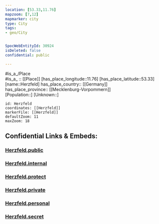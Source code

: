 ```yaml
---
location: [53.33,11.76] 
mapzoom: [7,12] 
mapmarker: city 
type: City
tags:
- geo/City


SpocWebEntityId: 30924
isDeleted: false
confidential: public

---
```

#is_a_/Place  
#is_a_ :: [[Place]] 
[has_place_longitude::11.76] 
[has_place_latitude::53.33] 
[name::Herzfeld] 
has_place_country:: [[Germany]]  
has_place_province:: [[Mecklenburg-Vorpommern]]  
[Population::] 
[Unknown::] 


```leaflet
id: Herzfeld
coordinates: [[Herzfeld]] 
markerFile: [[Herzfeld]] 
defaultZoom: 11 
maxZoom: 18
```


## Confidential Links & Embeds: 

### [Herzfeld.public](/_public/\Earth\Continent\Europe\Europe~Central\Germany\Germany~East\Mecklenburg-Vorpommern\counties~MV\Ludwigslust-Parchim\cities~Parchim\Parchim\boroughs~ParchimHerzfeld.public.md) 

### [Herzfeld.internal](/_internal/\Earth\Continent\Europe\Europe~Central\Germany\Germany~East\Mecklenburg-Vorpommern\counties~MV\Ludwigslust-Parchim\cities~Parchim\Parchim\boroughs~ParchimHerzfeld.internal.md) 

### [Herzfeld.protect](/_protect/\Earth\Continent\Europe\Europe~Central\Germany\Germany~East\Mecklenburg-Vorpommern\counties~MV\Ludwigslust-Parchim\cities~Parchim\Parchim\boroughs~ParchimHerzfeld.protect.md) 

### [Herzfeld.private](/_private/\Earth\Continent\Europe\Europe~Central\Germany\Germany~East\Mecklenburg-Vorpommern\counties~MV\Ludwigslust-Parchim\cities~Parchim\Parchim\boroughs~ParchimHerzfeld.private.md) 

### [Herzfeld.personal](/_personal/\Earth\Continent\Europe\Europe~Central\Germany\Germany~East\Mecklenburg-Vorpommern\counties~MV\Ludwigslust-Parchim\cities~Parchim\Parchim\boroughs~ParchimHerzfeld.personal.md) 

### [Herzfeld.secret](/_secret/\Earth\Continent\Europe\Europe~Central\Germany\Germany~East\Mecklenburg-Vorpommern\counties~MV\Ludwigslust-Parchim\cities~Parchim\Parchim\boroughs~ParchimHerzfeld.secret.md)

